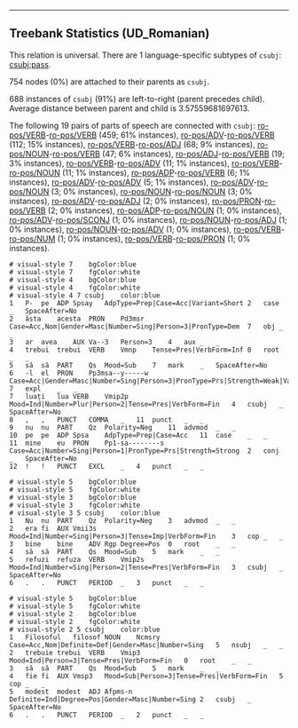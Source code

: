 

--------------------------------------------------------------------------------

## Treebank Statistics (UD_Romanian)

This relation is universal.
There are 1 language-specific subtypes of `csubj`: [csubj:pass]().

754 nodes (0%) are attached to their parents as `csubj`.

688 instances of `csubj` (91%) are left-to-right (parent precedes child).
Average distance between parent and child is 3.57559681697613.

The following 19 pairs of parts of speech are connected with `csubj`: [ro-pos/VERB]()-[ro-pos/VERB]() (459; 61% instances), [ro-pos/ADV]()-[ro-pos/VERB]() (112; 15% instances), [ro-pos/VERB]()-[ro-pos/ADJ]() (68; 9% instances), [ro-pos/NOUN]()-[ro-pos/VERB]() (47; 6% instances), [ro-pos/ADJ]()-[ro-pos/VERB]() (19; 3% instances), [ro-pos/VERB]()-[ro-pos/ADV]() (11; 1% instances), [ro-pos/VERB]()-[ro-pos/NOUN]() (11; 1% instances), [ro-pos/ADP]()-[ro-pos/VERB]() (6; 1% instances), [ro-pos/ADV]()-[ro-pos/ADV]() (5; 1% instances), [ro-pos/ADV]()-[ro-pos/NOUN]() (3; 0% instances), [ro-pos/NOUN]()-[ro-pos/NOUN]() (3; 0% instances), [ro-pos/ADV]()-[ro-pos/ADJ]() (2; 0% instances), [ro-pos/PRON]()-[ro-pos/VERB]() (2; 0% instances), [ro-pos/ADP]()-[ro-pos/NOUN]() (1; 0% instances), [ro-pos/ADV]()-[ro-pos/SCONJ]() (1; 0% instances), [ro-pos/NOUN]()-[ro-pos/ADJ]() (1; 0% instances), [ro-pos/NOUN]()-[ro-pos/ADV]() (1; 0% instances), [ro-pos/VERB]()-[ro-pos/NUM]() (1; 0% instances), [ro-pos/VERB]()-[ro-pos/PRON]() (1; 0% instances).


~~~ conllu
# visual-style 7	bgColor:blue
# visual-style 7	fgColor:white
# visual-style 4	bgColor:blue
# visual-style 4	fgColor:white
# visual-style 4 7 csubj	color:blue
1	P-	pe	ADP	Spsay	AdpType=Prep|Case=Acc|Variant=Short	2	case	_	SpaceAfter=No
2	ăsta	acesta	PRON	Pd3msr	Case=Acc,Nom|Gender=Masc|Number=Sing|Person=3|PronType=Dem	7	obj	_	_
3	ar	avea	AUX	Va--3	Person=3	4	aux	_	_
4	trebui	trebui	VERB	Vmnp	Tense=Pres|VerbForm=Inf	0	root	_	_
5	să	să	PART	Qs	Mood=Sub	7	mark	_	SpaceAfter=No
6	-l	el	PRON	Pp3msa--y-----w	Case=Acc|Gender=Masc|Number=Sing|Person=3|PronType=Prs|Strength=Weak|Variant=Short	7	expl	_	_
7	luați	lua	VERB	Vmip2p	Mood=Ind|Number=Plur|Person=2|Tense=Pres|VerbForm=Fin	4	csubj	_	SpaceAfter=No
8	,	,	PUNCT	COMMA	_	11	punct	_	_
9	nu	nu	PART	Qz	Polarity=Neg	11	advmod	_	_
10	pe	pe	ADP	Spsa	AdpType=Prep|Case=Acc	11	case	_	_
11	mine	eu	PRON	Pp1-sa--------s	Case=Acc|Number=Sing|Person=1|PronType=Prs|Strength=Strong	2	conj	_	SpaceAfter=No
12	!	!	PUNCT	EXCL	_	4	punct	_	_

~~~


~~~ conllu
# visual-style 5	bgColor:blue
# visual-style 5	fgColor:white
# visual-style 3	bgColor:blue
# visual-style 3	fgColor:white
# visual-style 3 5 csubj	color:blue
1	Nu	nu	PART	Qz	Polarity=Neg	3	advmod	_	_
2	era	fi	AUX	Vmii3s	Mood=Ind|Number=Sing|Person=3|Tense=Imp|VerbForm=Fin	3	cop	_	_
3	bine	bine	ADV	Rgp	Degree=Pos	0	root	_	_
4	să	să	PART	Qs	Mood=Sub	5	mark	_	_
5	refuzi	refuza	VERB	Vmip2s	Mood=Ind|Number=Sing|Person=2|Tense=Pres|VerbForm=Fin	3	csubj	_	SpaceAfter=No
6	.	.	PUNCT	PERIOD	_	3	punct	_	_

~~~


~~~ conllu
# visual-style 5	bgColor:blue
# visual-style 5	fgColor:white
# visual-style 2	bgColor:blue
# visual-style 2	fgColor:white
# visual-style 2 5 csubj	color:blue
1	Filosoful	filosof	NOUN	Ncmsry	Case=Acc,Nom|Definite=Def|Gender=Masc|Number=Sing	5	nsubj	_	_
2	trebuie	trebui	VERB	Vmip3	Mood=Ind|Person=3|Tense=Pres|VerbForm=Fin	0	root	_	_
3	să	să	PART	Qs	Mood=Sub	5	mark	_	_
4	fie	fi	AUX	Vmsp3	Mood=Sub|Person=3|Tense=Pres|VerbForm=Fin	5	cop	_	_
5	modest	modest	ADJ	Afpms-n	Definite=Ind|Degree=Pos|Gender=Masc|Number=Sing	2	csubj	_	SpaceAfter=No
6	.	.	PUNCT	PERIOD	_	2	punct	_	_

~~~


